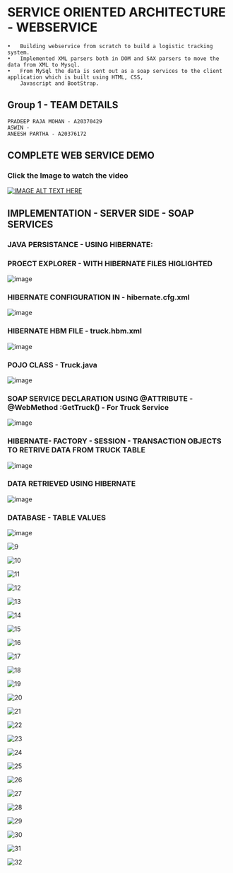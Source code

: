 # SERVICE ORIENTED ARCHITECTURE - WEBSERVICE

```
•	Building webservice from scratch to build a logistic tracking system.
•	Implemented XML parsers both in DOM and SAX parsers to move the data from XML to Mysql.
•	From MySql the data is sent out as a soap services to the client application which is built using HTML, CSS,
	Javascript and BootStrap. 
```

## Group 1 - TEAM DETAILS
	PRADEEP RAJA MOHAN - A20370429 
	ASWIN -
	ANEESH PARTHA - A20376172 
	
## COMPLETE WEB SERVICE DEMO
### Click the Image to watch the video

[![IMAGE ALT TEXT HERE](https://i.ytimg.com/vi/gRU0Mn5_wwQ/hqdefault.jpg?sqp=-oaymwEXCNACELwBSFryq4qpAwkIARUAAIhCGAE=&rs=AOn4CLBQUFH76Nig-tbnc1M3QOfelEdWjw)](http://www.youtube.com/watch?v=gRU0Mn5_wwQ)	

## IMPLEMENTATION - SERVER SIDE - SOAP SERVICES

### JAVA PERSISTANCE - USING HIBERNATE:

### PROECT EXPLORER - WITH HIBERNATE FILES HIGLIGHTED
![image](https://github.com/mpradeep1994/SOA_WEBSERVICE/blob/master/images/1.png "Optional title")

### HIBERNATE CONFIGURATION IN - hibernate.cfg.xml
![image](https://github.com/mpradeep1994/SOA_WEBSERVICE/blob/master/images/2.png "Optional title")

### HIBERNATE HBM FILE - truck.hbm.xml
![image](https://github.com/mpradeep1994/SOA_WEBSERVICE/blob/master/images/3.png "Optional title")

### POJO CLASS - Truck.java
![image](https://github.com/mpradeep1994/SOA_WEBSERVICE/blob/master/images/4.png "Optional title")

### SOAP SERVICE DECLARATION USING @ATTRIBUTE  - @WebMethod :GetTruck() - For Truck Service 
![image](https://github.com/mpradeep1994/SOA_WEBSERVICE/blob/master/images/5.png "Optional title")

### HIBERNATE- FACTORY - SESSION - TRANSACTION OBJECTS TO RETRIVE DATA FROM TRUCK TABLE
![image](https://github.com/mpradeep1994/SOA_WEBSERVICE/blob/master/images/6.png "Optional title")

### DATA RETRIEVED USING HIBERNATE
![image](https://github.com/mpradeep1994/SOA_WEBSERVICE/blob/master/images/7.png "Optional title")

### DATABASE - TABLE VALUES
![image](https://github.com/mpradeep1994/SOA_WEBSERVICE/blob/master/images/8.png "Optional title")


![9](https://user-images.githubusercontent.com/17997235/33510384-4240acf8-d6d1-11e7-8978-7675763691dd.png)

![10](https://user-images.githubusercontent.com/17997235/33510385-42502214-d6d1-11e7-89e0-6cdecdc92db0.png)

![11](https://user-images.githubusercontent.com/17997235/33510386-4263b46e-d6d1-11e7-80d8-1c0be2e5b6ff.png)

![12](https://user-images.githubusercontent.com/17997235/33510387-4270d658-d6d1-11e7-9bb6-57e60b794c59.png)

![13](https://user-images.githubusercontent.com/17997235/33510388-4280b866-d6d1-11e7-9f62-b0a539772a25.png)

![14](https://user-images.githubusercontent.com/17997235/33510389-428f4962-d6d1-11e7-97b6-43fe3be13982.png)

![15](https://user-images.githubusercontent.com/17997235/33510390-429ce950-d6d1-11e7-8fa8-faf912d80759.png)

![16](https://user-images.githubusercontent.com/17997235/33510391-42a7596c-d6d1-11e7-93e8-d038fb3cb090.png)

![17](https://user-images.githubusercontent.com/17997235/33510392-42b37fe4-d6d1-11e7-979e-dedd8e8a8bea.png)

![18](https://user-images.githubusercontent.com/17997235/33510393-42c125a4-d6d1-11e7-8358-e6b4a90d10f2.png)

![19](https://user-images.githubusercontent.com/17997235/33510394-42d3bb88-d6d1-11e7-81bb-4337a128b5da.png)

![20](https://user-images.githubusercontent.com/17997235/33510395-42e6a5e0-d6d1-11e7-889e-c5c3bd0cb137.png)

![21](https://user-images.githubusercontent.com/17997235/33510396-42f1125a-d6d1-11e7-8a39-7b74db26ccb9.png)

![22](https://user-images.githubusercontent.com/17997235/33510397-4306294c-d6d1-11e7-9d99-3200ef75437a.png)

![23](https://user-images.githubusercontent.com/17997235/33510398-431482bc-d6d1-11e7-9004-c72b5d09c523.png)

![24](https://user-images.githubusercontent.com/17997235/33510399-43269b6e-d6d1-11e7-95f1-7e2d1f3038ac.png)

![25](https://user-images.githubusercontent.com/17997235/33510400-433127d2-d6d1-11e7-9248-4bb6356062a1.png)

![26](https://user-images.githubusercontent.com/17997235/33510401-4345163e-d6d1-11e7-856f-769bb473ac63.png)

![27](https://user-images.githubusercontent.com/17997235/33510402-4351b182-d6d1-11e7-9261-1cb318ab6ade.png)

![28](https://user-images.githubusercontent.com/17997235/33510403-436527e4-d6d1-11e7-98ae-763ec8156454.png)

![29](https://user-images.githubusercontent.com/17997235/33510404-437784d4-d6d1-11e7-8fb2-5e61ce3c64c9.png)

![30](https://user-images.githubusercontent.com/17997235/33510405-4385b8e2-d6d1-11e7-95e1-104b860aa2b9.png)

![31](https://user-images.githubusercontent.com/17997235/33510406-43970ea8-d6d1-11e7-8f4a-e87ad91da094.png)

![32](https://user-images.githubusercontent.com/17997235/33510407-43a761a4-d6d1-11e7-9a97-7865fe02a301.png)
